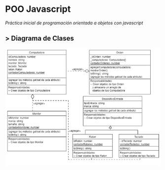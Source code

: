 # POO Javascript

_Práctica inicial de programación orientada a objetos con javascript_

## > Diagrama de Clases

![Diagrama de Clases](./img/diagrama-de-clases.jpg)
